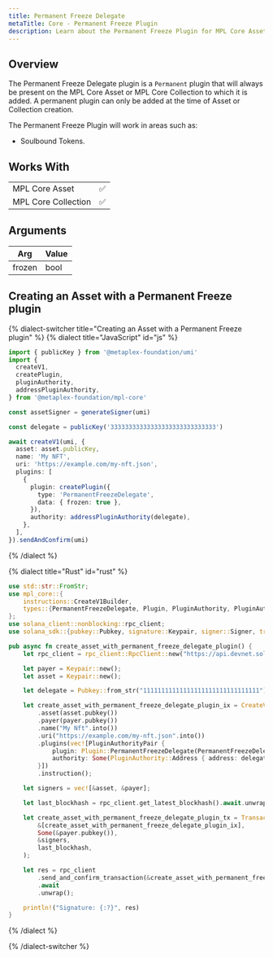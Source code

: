 ```yaml
---
title: Permanent Freeze Delegate
metaTitle: Core - Permanent Freeze Plugin
description: Learn about the Permanent Freeze Plugin for MPL Core Assets
---
```


## Overview

The Permanent Freeze Delegate plugin is a `Permanent` plugin that will always be present on the MPL Core Asset or MPL Core Collection to which it is added. A permanent plugin can only be added at the time of Asset or Collection creation.

The Permanent Freeze Plugin will work in areas such as:

- Soulbound Tokens.

## Works With

|                     |     |
| ------------------- | --- |
| MPL Core Asset      | ✅  |
| MPL Core Collection | ✅  |

## Arguments

| Arg    | Value |
| ------ | ----- |
| frozen | bool  |

## Creating an Asset with a Permanent Freeze plugin

{% dialect-switcher title="Creating an Asset with a Permanent Freeze plugin" %}
{% dialect title="JavaScript" id="js" %}

```ts
import { publicKey } from '@metaplex-foundation/umi'
import {
  createV1,
  createPlugin,
  pluginAuthority,
  addressPluginAuthority,
} from '@metaplex-foundation/mpl-core'

const assetSigner = generateSigner(umi)

const delegate = publicKey('33333333333333333333333333333')

await createV1(umi, {
  asset: asset.publicKey,
  name: 'My NFT',
  uri: 'https://example.com/my-nft.json',
  plugins: [
    {
      plugin: createPlugin({
        type: 'PermanentFreezeDelegate',
        data: { frozen: true },
      }),
      authority: addressPluginAuthority(delegate),
    },
  ],
}).sendAndConfirm(umi)
```

{% /dialect %}

{% dialect title="Rust" id="rust" %}

```rust
use std::str::FromStr;
use mpl_core::{
    instructions::CreateV1Builder,
    types::{PermanentFreezeDelegate, Plugin, PluginAuthority, PluginAuthorityPair},
};
use solana_client::nonblocking::rpc_client;
use solana_sdk::{pubkey::Pubkey, signature::Keypair, signer::Signer, transaction::Transaction};

pub async fn create_asset_with_permanent_freeze_delegate_plugin() {
    let rpc_client = rpc_client::RpcClient::new("https://api.devnet.solana.com".to_string());

    let payer = Keypair::new();
    let asset = Keypair::new();

    let delegate = Pubkey::from_str("11111111111111111111111111111111").unwrap();

    let create_asset_with_permanent_freeze_delegate_plugin_ix = CreateV1Builder::new()
        .asset(asset.pubkey())
        .payer(payer.pubkey())
        .name("My Nft".into())
        .uri("https://example.com/my-nft.json".into())
        .plugins(vec![PluginAuthorityPair {
            plugin: Plugin::PermanentFreezeDelegate(PermanentFreezeDelegate { frozen: true }),
            authority: Some(PluginAuthority::Address { address: delegate }),
        }])
        .instruction();

    let signers = vec![&asset, &payer];

    let last_blockhash = rpc_client.get_latest_blockhash().await.unwrap();

    let create_asset_with_permanent_freeze_delegate_plugin_tx = Transaction::new_signed_with_payer(
        &[create_asset_with_permanent_freeze_delegate_plugin_ix],
        Some(&payer.pubkey()),
        &signers,
        last_blockhash,
    );

    let res = rpc_client
        .send_and_confirm_transaction(&create_asset_with_permanent_freeze_delegate_plugin_tx)
        .await
        .unwrap();

    println!("Signature: {:?}", res)
}
```

{% /dialect %}

{% /dialect-switcher %}
